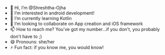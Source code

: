 - 👋 Hi, I’m @Shreshtha-Ojha
- 👀 I’m interested in android development!
- 🌱 I’m currently learning Kotlin
- 💞️ I’m looking to collaborate on App creation and iOS framework
- 📫 How to reach me? You've got my number...if you don't, you probably don't have to ;)
- 😄 Pronouns: she/her
- ⚡ Fun fact: if you know me, you would know!

<!---
Shreshtha-Ojha/Shreshtha-Ojha is a ✨ special ✨ repository because its `README.md` (this file) appears on your GitHub profile.
You can click the Preview link to take a look at your changes.
--->

